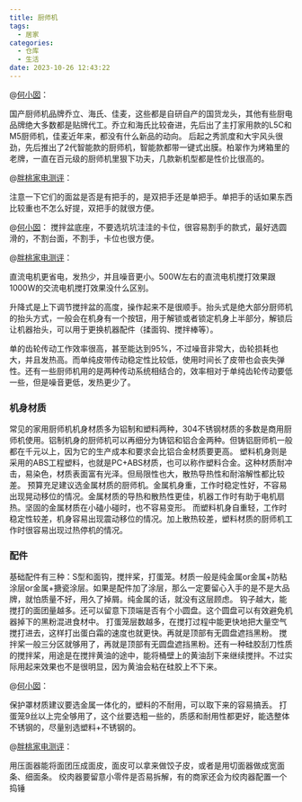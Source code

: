 ```yaml
---
title: 厨师机
tags:
  - 居家
categories:
  - 仓库
  - 生活
date: 2023-10-26 12:43:22
---
```


<!--more-->

@[何小囡](https://zhuanlan.zhihu.com/p/640655051)：

国产厨师机品牌乔立、海氏、佳麦，这些都是自研自产的国货龙头，其他有些厨电品牌绝大多数都是贴牌代工。乔立和海氏比较奋进，先后出了主打家用款的L5C和M5厨师机，佳麦近年来，都没有什么新品的动向。
后起之秀凯度和大宇风头很劲，先后推出了2代智能款的厨师机，智能款都带一键式出膜。柏翠作为烤箱里的老牌，一直在百元级的厨师机里狠下功夫，几款新机型都是性价比很高的。


@[胖桃家电测评](https://zhuanlan.zhihu.com/p/370012408)：

注意一下它们的面盆是否是有把手的，是双把手还是单把手。单把手的话如果东西比较重也不怎么好提，双把手的就很方便。

@[何小囡](https://zhuanlan.zhihu.com/p/640655051)：
搅拌盆底座，不要选坑坑洼洼的卡位，很容易割手的款式，最好选圆滑的，不割台面，不割手，卡位也很方便。

@[胖桃家电测评](https://zhuanlan.zhihu.com/p/370012408)：

直流电机更省电，发热少，并且噪音更小。500W左右的直流电机搅打效果跟1000W的交流电机搅打效果没什么区别。

升降式是上下调节搅拌盆的高度，操作起来不是很顺手。抬头式是绝大部分厨师机的抬头方式，一般会在机身有一个按钮，用于解锁或者锁定机身上半部分，解锁后让机器抬头，可以用于更换机器配件（揉面钩、搅拌棒等）。

单的齿轮传动工作效率很高，甚至能达到95%，不过噪音非常大，齿轮损耗也大，并且发热高。而单纯皮带传动稳定性比较低，使用时间长了皮带也会丧失弹性。还有一些厨师机用的是两种传动系统相结合的，效率相对于单纯齿轮传动要低一些，但是噪音更低，发热更少了。

### 机身材质

常见的家用厨师机机身材质多为铝制和塑料两种，304不锈钢材质的多数是商用厨师机使用。铝制机身的厨师机可以再细分为铸铝和铝合金两种。但铸铝厨师机一般都在千元以上，因为它的生产成本和要求会比铝合金材质要更高。
塑料机身则是采用的ABS工程塑料，也就是PC+ABS材质，也可以称作塑料合金。这种材质耐冲击，易染色，材质表面富有光泽。但局限性也大，散热导热性和耐溶解性都比较差。
预算充足建议选金属材质的厨师机。金属机身重，工作时稳定性好，不容易出现晃动移位的情况。金属材质的导热和散热性更佳，机器工作时有助于电机扇热。坚固的金属材质在小磕小碰时，也不容易变形。
而塑料机身自重轻，工作时稳定性较差，机身容易出现震动移位的情况。加上散热较差，塑料材质的厨师机工作时很容易出现过热停机的情况。

### 配件

基础配件有三种：S型和面钩，搅拌桨，打蛋笼。材质一般是纯金属or金属+防粘涂层or金属+搪瓷涂层。如果是配件加了涂层，那么一定要留心入手的是不是大品牌，就怕质量不好，用久了掉屑。纯金属的话，就没有这层顾虑。
钩子越大，能搅打的面团量越多。还可以留意下顶端是否有个小圆盘。这个圆盘可以有效避免机器掉下的黑粉混进食材中。
打蛋笼层数越多，在搅打过程中能更快地把大量空气搅打进去，这样打出蛋白霜的速度也就更快。再就是顶部有无圆盘遮挡黑粉。
搅拌桨一般三分区就够用了，再就是顶部有无圆盘遮挡黑粉。还有一种硅胶刮刀性质的搅拌桨，用途是在搅拌黄油的途中，能将桶壁上的黄油刮下来继续搅拌。不过实际用起来效果也不是很明显，因为黄油会粘在硅胶上不下来。

@[何小囡](https://zhuanlan.zhihu.com/p/640655051)：

保护罩材质建议要选金属一体化的，塑料的不耐用，可以取下来的容易搞丢。
打蛋笼9丝以上完全够用了，这个丝要选粗一些的，质感和耐用性都更好，能选整体不锈钢的，尽量别选塑料+不锈钢的。

@[胖桃家电测评](https://zhuanlan.zhihu.com/p/370012408)：

用压面器能将面团压成面皮，面皮可以拿来做饺子皮，或者是用切面器做成宽面条、细面条。
绞肉器要留意小零件是否易拆解，有的商家还会为绞肉器配置一个捣锤


